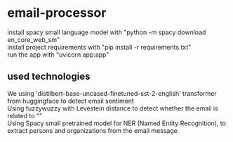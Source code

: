 # email-processor
install spacy small language model with "python -m spacy download en_core_web_sm"  
install project requirements with "pip install -r requirements.txt"  
run the app with "uvicorn app:app"  

## used technologies
We using 'distilbert-base-uncased-finetuned-sst-2-english' transformer from huggingface to detect email sentiment  
Using fuzzywuzzy with Levestein distance to detect whether the email is related to ""  
Using Spacy small pretrained model for NER (Named Entity Recognition), to extract persons and organizations from the email message
